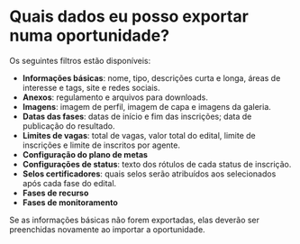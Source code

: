 # Quais dados eu posso exportar numa oportunidade?

Os seguintes filtros estão disponíveis:

- **Informações básicas**: nome, tipo, descrições curta e longa, áreas de interesse e tags, site e redes sociais.
- **Anexos**: regulamento e arquivos para downloads.
- **Imagens**: imagem de perfil, imagem de capa e imagens da galeria.
- **Datas das fases**: datas de início e fim das inscrições; data de publicação do resultado.
- **Limites de vagas**: total de vagas, valor total do edital, limite de inscrições e limite de inscritos por agente.
- **Configuração do plano de metas**
- **Configurações de status**: texto dos rótulos de cada status de inscrição.
- **Selos certificadores**: quais selos serão atribuídos aos selecionados após cada fase do edital.
- **Fases de recurso**
- **Fases de monitoramento**

Se as informações básicas não forem exportadas, elas deverão ser preenchidas novamente ao importar a oportunidade.
